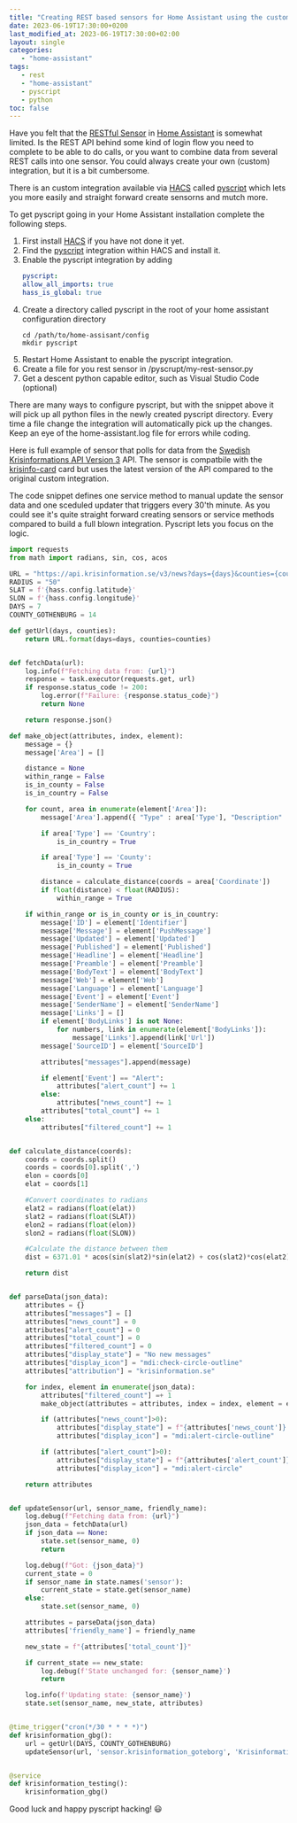```yaml
---
title: "Creating REST based sensors for Home Assistant using the custom pyscript integration"
date: 2023-06-19T17:30:00+0200
last_modified_at: 2023-06-19T17:30:00+02:00
layout: single
categories:
   - "home-assistant"
tags:
   - rest
   - "home-assistant"
   - pyscript
   - python
toc: false
---
```


Have you felt that the [RESTful Sensor](https://www.home-assistant.io/integrations/sensor.rest/) in [Home Assistant](https://www.home-assistant.io) is somewhat limited. Is the REST API behind some kind of login flow you need to complete to be able to do calls, or you want to combine data from several REST calls into one sensor. You could always create your own (custom) integration, but it is a bit cumbersome.

There is an custom integration available via [HACS](https://hacs.xyz) called [pyscript](https://github.com/custom-components/pyscript) which lets you more easily and straight forward create sensorns and mutch more.

To get pyscript going in your Home Assistant installation complete the following steps.

1. First install [HACS](https://hacs.xyz/) if you have not done it yet.
2. Find the [pyscript](https://github.com/custom-components/pyscript) integration within HACS and install it.
3. Enable the pyscript integration by adding
   ```yaml
   pyscript:
   allow_all_imports: true
   hass_is_global: true
   ```
4. Create a directory called pyscript in the root of your home assistant configuration directory
   ```
   cd /path/to/home-assisant/config
   mkdir pyscript
   ```
5. Restart Home Assistant to enable the pyscript integration.
6. Create a file for you rest sensor in <ha-config-dir>/pyscrupt/my-rest-sensor.py
7. Get a descent python capable editor, such as Visual Studio Code (optional)

There are many ways to configure pyscript, but with the snippet above it will pick up all python files in the newly created pyscript directory. Every time a file change the integration will automatically pick up the changes. Keep an eye of the home-assistant.log file for errors while coding.

Here is full example of sensor that polls for data from the [Swedish Krisinformations API Version 3](https://api.krisinformation.se/v3/) API. The sensor is compatbile with the [krisinfo-card](https://github.com/isabellaalstrom/krisinfo-card) card but uses the latest version of the API compared to the original custom integration.

The code snippet defines one service method to manual update the sensor data and one sceduled updater that triggers every 30'th minute. As you could see it's quite straight forward creating sensors or service methods compared to build a full blown integration. Pyscript lets you focus on the logic.

```python
import requests
from math import radians, sin, cos, acos

URL = "https://api.krisinformation.se/v3/news?days={days}&counties={counties}"
RADIUS = "50"
SLAT = f'{hass.config.latitude}'
SLON = f'{hass.config.longitude}'
DAYS = 7
COUNTY_GOTHENBURG = 14

def getUrl(days, counties):
    return URL.format(days=days, counties=counties)


def fetchData(url):
    log.info(f"Fetching data from: {url}")
    response = task.executor(requests.get, url)
    if response.status_code != 200:
        log.error(f"Failure: {response.status_code}")
        return None

    return response.json()

def make_object(attributes, index, element):
    message = {}
    message['Area'] = []

    distance = None
    within_range = False
    is_in_county = False
    is_in_country = False

    for count, area in enumerate(element['Area']):
        message['Area'].append({ "Type" : area['Type'], "Description" : area['Description'], "Coordinate" : area['Coordinate']})

        if area['Type'] == 'Country':
            is_in_country = True

        if area['Type'] == 'County':
            is_in_county = True

        distance = calculate_distance(coords = area['Coordinate'])
        if float(distance) < float(RADIUS):
            within_range = True

    if within_range or is_in_county or is_in_country:
        message['ID'] = element['Identifier']
        message['Message'] = element['PushMessage']
        message['Updated'] = element['Updated']
        message['Published'] = element['Published']
        message['Headline'] = element['Headline']
        message['Preamble'] = element['Preamble']
        message['BodyText'] = element['BodyText']
        message['Web'] = element['Web']
        message['Language'] = element['Language']
        message['Event'] = element['Event']
        message['SenderName'] = element['SenderName']
        message['Links'] = []
        if element['BodyLinks'] is not None:
            for numbers, link in enumerate(element['BodyLinks']):
                message['Links'].append(link['Url'])
        message['SourceID'] = element['SourceID']

        attributes["messages"].append(message)

        if element['Event'] == "Alert":
            attributes["alert_count"] += 1
        else:
            attributes["news_count"] += 1
        attributes["total_count"] += 1
    else:
        attributes["filtered_count"] += 1


def calculate_distance(coords):
    coords = coords.split()
    coords = coords[0].split(',')
    elon = coords[0]
    elat = coords[1]

    #Convert coordinates to radians
    elat2 = radians(float(elat))
    slat2 = radians(float(SLAT))
    elon2 = radians(float(elon))
    slon2 = radians(float(SLON))

    #Calculate the distance between them
    dist = 6371.01 * acos(sin(slat2)*sin(elat2) + cos(slat2)*cos(elat2)*cos(slon2 - elon2))

    return dist


def parseData(json_data):
    attributes = {}
    attributes["messages"] = []
    attributes["news_count"] = 0
    attributes["alert_count"] = 0
    attributes["total_count"] = 0
    attributes["filtered_count"] = 0
    attributes["display_state"] = "No new messages"
    attributes["display_icon"] = "mdi:check-circle-outline"
    attributes["attribution"] = "krisinformation.se"

    for index, element in enumerate(json_data):
        attributes["filtered_count"] =+ 1
        make_object(attributes = attributes, index = index, element = element)

        if (attributes["news_count"]>0):
            attributes["display_state"] = f"{attributes['news_count']} News Messages"
            attributes["display_icon"] = "mdi:alert-circle-outline"

        if (attributes["alert_count"]>0):
            attributes["display_state"] = f"{attributes['alert_count']} Alert Messages"
            attributes["display_icon"] = "mdi:alert-circle"

    return attributes


def updateSensor(url, sensor_name, friendly_name):
    log.debug(f"Fetching data from: {url}")
    json_data = fetchData(url)
    if json_data == None:
        state.set(sensor_name, 0)
        return

    log.debug(f"Got: {json_data}")
    current_state = 0
    if sensor_name in state.names('sensor'):
        current_state = state.get(sensor_name)
    else:
        state.set(sensor_name, 0)

    attributes = parseData(json_data)
    attributes['friendly_name'] = friendly_name

    new_state = f"{attributes['total_count']}"

    if current_state == new_state:
        log.debug(f'State unchanged for: {sensor_name}')
        return

    log.info(f'Updating state: {sensor_name}')
    state.set(sensor_name, new_state, attributes)


@time_trigger("cron(*/30 * * * *)")
def krisinformation_gbg():
    url = getUrl(DAYS, COUNTY_GOTHENBURG)
    updateSensor(url, 'sensor.krisinformation_goteborg', 'Krisinformation Göteborg')


@service
def krisinformation_testing():
    krisinformation_gbg()
```

Good luck and happy pyscript hacking! :smiley:
